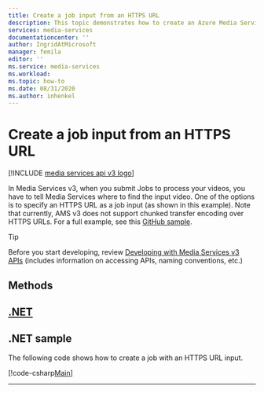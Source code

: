 ```yaml
---
title: Create a job input from an HTTPS URL
description: This topic demonstrates how to create an Azure Media Services Job input from an HTTPS URL.
services: media-services
documentationcenter: ''
author: IngridAtMicrosoft
manager: femila
editor: ''
ms.service: media-services
ms.workload: 
ms.topic: how-to
ms.date: 08/31/2020
ms.author: inhenkel
---
```


# Create a job input from an HTTPS URL

[!INCLUDE [media services api v3 logo](./includes/v3-hr.md)]

In Media Services v3, when you submit Jobs to process your videos, you have to tell Media Services where to find the input video. One of the options is to specify an HTTPS URL as a job input (as shown in this example). Note that currently, AMS v3 does not support chunked transfer encoding over HTTPS URLs. For a full example, see this [GitHub sample](https://github.com/Azure-Samples/media-services-v3-dotnet-quickstarts/blob/master/AMSV3Quickstarts/EncodeAndStreamFiles/Program.cs).

> [!TIP]
> Before you start developing, review [Developing with Media Services v3 APIs](media-services-apis-overview.md) (includes information on accessing APIs, naming conventions, etc.)

## Methods

## [.NET](#tab/net/)

## .NET sample

The following code shows how to create a job with an HTTPS URL input.

[!code-csharp[Main](../../../media-services-v3-dotnet-quickstarts/AMSV3Quickstarts/EncodeAndStreamFiles/Program.cs#SubmitJob)]

---
